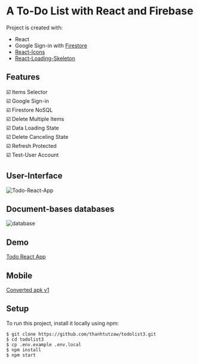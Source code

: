 <h1>A To-Do List with React and Firebase</h1>

Project is created with:
* React
* Google Sign-in with [Firestore](https://github.com/thanhtutzaw/todolist3/blob/main/README.md#document-bases-databases)
* [React-Icons](https://www.npmjs.com/package/react-icons)
* [React-Loading-Skeleton](https://www.npmjs.com/package/react-loading-skeleton)

## Features
:ballot_box_with_check:	Items Selector\
:ballot_box_with_check:	Google Sign-in\
:ballot_box_with_check:	Firestore NoSQL\
:ballot_box_with_check:	Delete Multiple Items\
:ballot_box_with_check:	Data Loading State\
:ballot_box_with_check:	Delete Canceling State\
:ballot_box_with_check:	Refresh Protected\
:ballot_box_with_check:	Test-User Account
## User-Interface
![Todo-React-App](https://user-images.githubusercontent.com/71011043/221219905-4b712eb3-4407-4dd4-9c94-19e7384aed0c.png)

## Document-bases databases
![database](https://user-images.githubusercontent.com/71011043/201272064-33d7e78e-ff79-49e1-9cfc-d7b6965cf386.png)

## Demo
[Todo React App](https://todolistzee3.netlify.app)
## Mobile
[Converted apk v1](https://drive.google.com/drive/folders/1bl4e6mg2v8FKn_CPRTDHl7bN8VMUPArO?usp=sharing)

## Setup
To run this project, install it locally using npm:

```
$ git clone https://github.com/thanhtutzaw/todolist3.git
$ cd todolist3
$ cp .env.example .env.local
$ npm install
$ npm start
```
